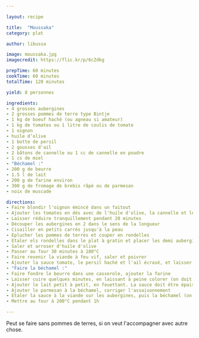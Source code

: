 ```yaml
---

layout: recipe

title:  "Moussaka"
category: plat

author: libussa

image: moussaka.jpg
imagecredit: https://flic.kr/p/6cZdkg

prepTime: 60 minutes
cookTime: 60 minutes
totalTime: 120 minutes

yield: 8 personnes

ingredients:
- 4 grosses aubergines
- 2 grosses pommes de terre type Bintje
- 1 kg de boeuf haché (ou agneau si amateur)
- 1 kg de tomates ou 1 litre de coulis de tomate
- 1 oignon
- huile d’olive
- 1 botte de persil
- 2 gousses d'ail
- 2 bâtons de cannelle ou 1 cc de cannelle en poudre
- 1 cs de miel
- "Béchamel :"
- 200 g de beurre
- 1.5 l de lait
- 200 g de farine environ
- 300 g de fromage de brebis râpé ou de parmesan
- noix de muscade

directions:
- Faire blondir l'oignon émincé dans un faitout
- Ajouter les tomates en dés avec de l'huile d'olive, la cannelle et le miel
- Laisser réduire tranquillement pendant 20 minutes
- Découper les aubergines en 2 dans le sens de la longueur
- Cisailler en petits carrés jusqu'à la peau
- Eplucher les pommes de terres et couper en rondelles
- Etaler els rondelles dans le plat à gratin et placer les demi aubergines par-dessus, peau en dessous
- Saler et arroser d'huile d'olive
- Passer au four 30 minutes à 180°C
- Faire revenir la viande à feu vif, saler et poivrer
- Ajouter la sauce tomate, le persil haché et l'ail écrasé, et laisser mijoter à feu doux
- "Faire la béchamel :" 
- Faire fondre le beurre dans une casserole, ajouter la farine
- Laisser cuire quelques minutes, en laissant à peine colorer (on doit sentir le blé cuire)
- Ajouter le lait petit à petit, en fouettant. La sauce doit être épaisse et homogène
- Ajouter le parmesan à la béchamel, corriger l'assaisonnement
- Etaler la sauce à la viande sur les aubergines, puis la béchamel (on peut faire des couches)
- Mettre au four à 200°C pendant 1h

---
```


Peut se faire sans pommes de terres, si on veut l'accompagner avec autre chose.
